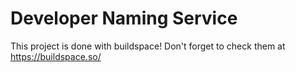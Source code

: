 # Developer Naming Service

This project is done with buildspace!
Don't forget to check them at https://buildspace.so/

